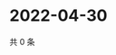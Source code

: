 # 2022-04-30

共 0 条

<!-- BEGIN WEIBO -->
<!-- 最后更新时间 Sat Apr 30 2022 15:15:10 GMT+0800 (China Standard Time) -->

<!-- END WEIBO -->
